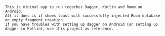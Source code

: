     This is minimal app to run together Dagger, Kotlin and Room on Android.
    All it does is it shows toast with successfully injected Room database on empty fragment creation.
    If you have troubles with setting up dagger on Android (or setting up dagger in Kotlin), use this project as reference.